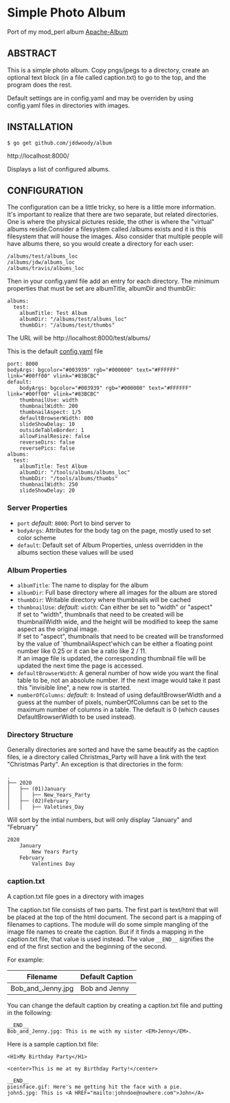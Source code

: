 # Simple Photo Album

Port of my mod_perl album [Apache-Album](https://www.cpan.org/modules/by-module/Apache/Apache-Album-0.96.readme "Apache-Album")

## ABSTRACT
This is a simple photo album. Copy pngs/jpegs to a directory, create an optional text block (in a file called caption.txt) to go to the top, and the program does the rest.

Default settings are in config.yaml and may be overriden by using config.yaml files in directories with images.

## INSTALLATION

```
$ go get github.com/jddwoody/album
```

http://localhost:8000/

Displays a list of configured albums.

## CONFIGURATION

The configuration can be a little tricky, so here is a little more information. It's important to realize that there are two separate, but related directories. One is where the physical pictures reside, the other is where the "virtual" albums reside.Consider a filesystem called /albums exists and it is this filesystem that will house the images. Also consider that multiple people will have albums there, so you would create a directory for each user:

```
/albums/test/albums_loc
/albums/jdw/albums_loc
/albums/travis/albums_loc
```

Then in your config.yaml file add an entry for each directory. The minimum properties that must be set are albumTitle, albumDir and thumbDir:

```
albums:
  test:
    albumTitle: Test Album
    albumDir: "/albums/test/albums_loc"
    thumbDir: "/albums/test/thumbs"
```

The URL will be http://localhost:8000/test/albums/

This is the default [config.yaml](https://github.com/jddwoody/album/blob/main/resources/config.yaml "Default Config File") file

```
port: 8000
bodyArgs: bgcolor="#003939" rgb="#000000" text="#FFFFFF" link="#00ff00" vlink="#83BCBC"
default:
    bodyArgs: bgcolor="#003939" rgb="#000000" text="#FFFFFF" link="#00ff00" vlink="#83BCBC"
    thumbnailUse: width
    thumbnailWidth: 200
    thumbnailAspect: 1/5
    defaultBrowserWidth: 800
    slideShowDelay: 10
    outsideTableBorder: 1
    allowFinalResize: false
    reverseDirs: false
    reversePics: false
albums:
  test:
    albumTitle: Test Album
    albumDir: "/tools/albums/albums_loc"
    thumbDir: "/tools/albums/thumbs"
    thumbnailWidth: 250
    slideShowDelay: 20

```

### Server Properties
+ `port` *default:* `8000`: Port to bind server to
+ `bodyArgs`: Attributes for the body tag on the page, mostly used to set color scheme
+ `default`: Default set of Album Properties, unless overridden in the albums section these values will be used

### Album Properties

+ `albumTitle`: The name to display for the album
+ `albumDir`: Full base directory where all images for the album are stored
+ `thumbDir`: Writable directory where thumbnails will be cached
+ `thumbnailUse`: *default:* `width`: Can either be set to "width" or "aspect"
<br/>If set to "width", thumbnails that need to be created will be thumbnailWidth wide, and the height will be modified to keep the same aspect as the original image.
<br/>If set to "aspect", thumbnails that need to be created will be transformed by the value of `thumbnailAspect'which  can be either a floating point number like 0.25 or it can be a ratio like 2 / 11.
<br/>If an image file is updated, the corresponding thumbnail file will be updated the next time the page is accessed.
+ `defaultBrowserWidth`:  A general number of how wide you want the final table to be, not an absolute number. If the next image would take it past this "invisible line", a new row is started.
+ `numberOfColumns`: *default:* `0`: Instead of using defaultBrowserWidth and a guess at the number of pixels, numberOfColumns can be set to the maximum number of columns in a table. The default is 0 (which causes DefaultBrowserWidth to be used instead).

### Directory Structure

Generally directories are sorted and have the same beautify as the caption files, ie a directory called Christmas_Party will have a link with the text "Christmas Party". An exception is that directories in the form:

```
.
├── 2020
│   ├── (01)January
│   │   ├── New_Years_Party
│   ├── (02)February
│   │   ├── Valetines_Day
```

Will sort by the intial numbers, but will only display "January" and "February"

```
2020
    January
        New Years Party
    February
        Valentines Day
```

### caption.txt

A caption.txt file goes in a directory with images 

The caption.txt file consists of two parts. The first part is text/html that will be placed at the top of the html document. The second part is a mapping of filenames to captions. The module will do some simple mangling of the image file names to create the caption. But if it finds a mapping in the caption.txt file, that value is used instead. The value `__END__` signifies the end of the first section and the beginning of the second.

For example:

|Filename|Default Caption|
|--------|---------------|
|Bob_and_Jenny.jpg|Bob and Jenny|

You can change the default caption by creating a caption.txt file and putting in the following:
```
__END__
Bob_and_Jenny.jpg: This is me with my sister <EM>Jenny</EM>.
```

Here is a sample caption.txt file:

```
<H1>My Birthday Party</H1>

<center>This is me at my Birthday Party!</center>

__END__
pieinface.gif: Here's me getting hit the face with a pie.
john5.jpg: This is <A HREF="mailto:johndoe@nowhere.com">John</A>
```




